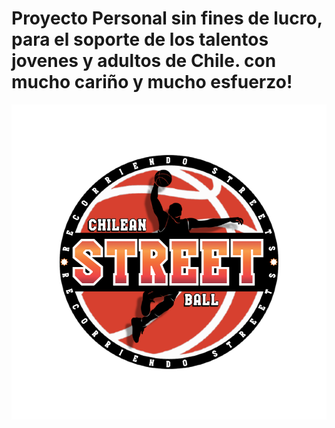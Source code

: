 <h1>Proyecto Personal sin fines de lucro, para el soporte de los talentos jovenes y adultos de Chile. con mucho cariño y mucho esfuerzo!</h1>
<a href="streetchileanball.cl" target="_blank" />
<img alt="Logo" src="logo.PNG" />
